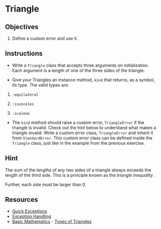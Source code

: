 # Triangle

## Objectives

1. Define a custom error and use it.

## Instructions

* Write a `Triangle` class that accepts three arguments on initialization. Each argument is a length of one of the three sides of the triangle. 

* Give your Triangles an instance method, `kind` that returns, as a symbol, its type. The valid types are:

1. `:equilateral`

2. `:isosceles`

3. `:scalene`

* The `kind` method should raise a custom error, `TriangleError` if the triangle is invalid. Check out the hint below to understand what makes a triangle invalid. Write a custom error class, `TriangleError` and inherit it from `StandardError`. This custom error class can be defined inside the `Triangle` class, just like in the example from the previous exercise. 

## Hint

The sum of the lengths of any two sides of a triangle always exceeds the length of the third side. This is a principle known as the _triangle inequality_.

Further, each side must be larger than 0.

## Resources 

* [Quick Exceptions](http://ruby.about.com/od/advancedruby/qt/quickexceptions.htm)
* [Exception Handling](http://www.skorks.com/2009/09/ruby-exceptions-and-exception-handling/)
* [Basic Mathematics](http://www.basic-mathematics.com/) - [Types of Triangles](http://www.basic-mathematics.com/types-of-triangles.html)

